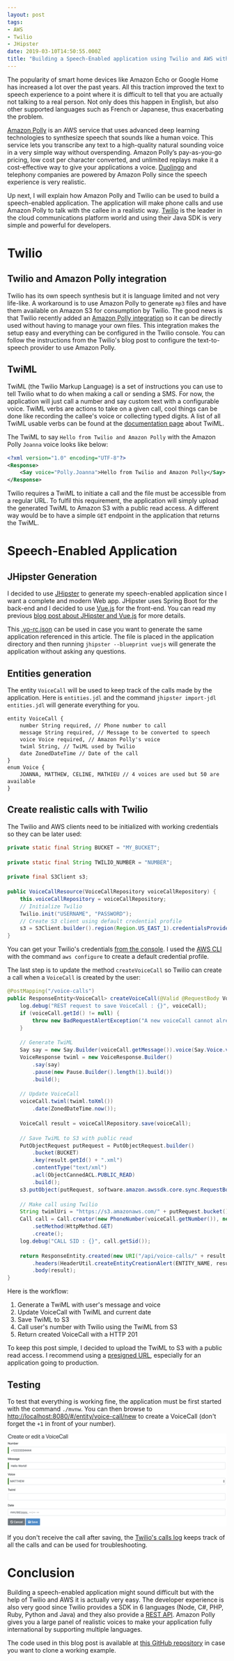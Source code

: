 ```yaml
---
layout: post
tags:
- AWS
- Twilio
- JHipster
date: 2019-03-10T14:50:55.000Z
title: "Building a Speech-Enabled application using Twilio and AWS with JHipster"
---
```


The popularity of smart home devices like Amazon Echo or Google Home has increased a lot over the past years. All this traction improved the text to speech experience to a point where it is difficult to tell that you are actually not talking to a real person. Not only does this happen in English, but also other supported languages such as French or Japanese, thus exacerbating the problem.

[Amazon Polly](https://aws.amazon.com/polly/) is an AWS service that uses advanced deep learning technologies to synthesize speech that sounds like a human voice. This service lets you transcribe any text to a high-quality natural sounding voice in a very simple way without overspending. Amazon Polly’s pay-as-you-go pricing, low cost per character converted, and unlimited replays make it a cost-effective way to give your applications a voice. [Duolingo](https://aws.amazon.com/blogs/machine-learning/powering-language-learning-on-duolingo-with-amazon-polly/) and telephony companies are powered by Amazon Polly since the speech experience is very realistic.

Up next, I will explain how Amazon Polly and Twilio can be used to build a speech-enabled application. The application will make phone calls and use Amazon Polly to talk with the callee in a realistic way. [Twilio](https://www.twilio.com/) is the leader in the cloud communications platform world and using their Java SDK is very simple and powerful for developers.

# Twilio

## Twilio and Amazon Polly integration

Twilio has its own speech synthesis but it is language limited and not very life-like. A workaround is to use Amazon Polly to generate `mp3` files and have them available on Amazon S3 for consumption by Twilio. The good news is that Twilio recently added an [Amazon Polly integration](https://www.twilio.com/blog/2018/08/introducing-50-additional-text-to-speech-voices-with-amazon-polly-integration.html) so it can be directly used without having to manage your own files. This integration makes the setup easy and everything can be configured in the Twilio console. You can follow the instructions from the Twilio's blog post to configure the text-to-speech provider to use Amazon Polly.

## TwiML

TwiML (the Twilio Markup Language) is a set of instructions you can use to tell Twilio what to do when making a call or sending a SMS. For now, the application will just call a number and say custom text with a configurable voice. TwiML verbs are actions to take on a given call, cool things can be done like recording the callee's voice or collecting typed digits. A list of all TwiML usable verbs can be found at the [documentation page](https://www.twilio.com/docs/voice/twiml) about TwiML.

The TwiML to say `Hello from Twilio and Amazon Polly` with the Amazon Polly `Joanna` voice looks like below:

```xml
<?xml version="1.0" encoding="UTF-8"?>
<Response>
    <Say voice="Polly.Joanna">Hello from Twilio and Amazon Polly</Say>
</Response>
```

Twilio requires a TwiML to initiate a call and the file must be accessible from a regular URL. To fulfil this requirement, the application will simply upload the generated TwiML to Amazon S3 with a public read access. A different way would be to have a simple `GET` endpoint in the application that returns the TwiML.

# Speech-Enabled Application

## JHipster Generation

I decided to use [JHipster](https://www.jhipster.tech/) to generate my speech-enabled application since I want a complete and modern Web app. JHipster uses Spring Boot for the back-end and I decided to use [Vue.js](https://vuejs.org/) for the front-end. You can read my previous [blog post about JHipster and Vue.js](https://theolebrun.com/2019/02/21/creating-a-modern-web-app-using-vuejs-and-spring-boot-with-jhipster.html) for more details. 

This [.yo-rc.json](https://raw.githubusercontent.com/Falydoor/jhipster-twilio-polly/master/.yo-rc.json) can be used in case you want to generate the same application referenced in this article. The file is placed in the application directory and then running `jhipster --blueprint vuejs` will generate the application without asking any questions.

## Entities generation

The entity `VoiceCall` will be used to keep track of the calls made by the application. Here is `entities.jdl` and the command `jhipster import-jdl entities.jdl` will generate everything for you.

```
entity VoiceCall {
	number String required, // Phone number to call
	message String required, // Message to be converted to speech
	voice Voice required, // Amazon Polly's voice
	twiml String, // TwiML used by Twilio
	date ZonedDateTime // Date of the call
}
enum Voice {
	JOANNA, MATTHEW, CELINE, MATHIEU // 4 voices are used but 50 are available
}
```

## Create realistic calls with Twilio

The Twilio and AWS clients need to be initialized with working credentials so they can be later used:

```java
private static final String BUCKET = "MY_BUCKET";

private static final String TWILIO_NUMBER = "NUMBER";

private final S3Client s3;

public VoiceCallResource(VoiceCallRepository voiceCallRepository) {
    this.voiceCallRepository = voiceCallRepository;
    // Initialize Twilio
    Twilio.init("USERNAME", "PASSWORD");
    // Create S3 client using default credential profile
    s3 = S3Client.builder().region(Region.US_EAST_1).credentialsProvider(ProfileCredentialsProvider.create()).build();
}
```

You can get your Twilio's credentials [from the console](https://www.twilio.com/console). I used the [AWS CLI](https://aws.amazon.com/cli/) with the command `aws configure` to create a default credential profile.

The last step is to update the method `createVoiceCall` so Twilio can create a call when a `VoiceCall` is created by the user:

```java
@PostMapping("/voice-calls")
public ResponseEntity<VoiceCall> createVoiceCall(@Valid @RequestBody VoiceCall voiceCall) throws URISyntaxException {
    log.debug("REST request to save VoiceCall : {}", voiceCall);
    if (voiceCall.getId() != null) {
        throw new BadRequestAlertException("A new voiceCall cannot already have an ID", ENTITY_NAME, "idexists");
    }

    // Generate TwiML
    Say say = new Say.Builder(voiceCall.getMessage()).voice(Say.Voice.valueOf("POLLY_" + voiceCall.getVoice().name())).build();
    VoiceResponse twiml = new VoiceResponse.Builder()
        .say(say)
        .pause(new Pause.Builder().length(1).build())
        .build();

    // Update VoiceCall
    voiceCall.twiml(twiml.toXml())
        .date(ZonedDateTime.now());

    VoiceCall result = voiceCallRepository.save(voiceCall);

    // Save TwiML to S3 with public read
    PutObjectRequest putRequest = PutObjectRequest.builder()
        .bucket(BUCKET)
        .key(result.getId() + ".xml")
        .contentType("text/xml")
        .acl(ObjectCannedACL.PUBLIC_READ)
        .build();
    s3.putObject(putRequest, software.amazon.awssdk.core.sync.RequestBody.fromString(result.getTwiml()));

    // Make call using Twilio
    String twimlUri = "https://s3.amazonaws.com/" + putRequest.bucket() + "/" + putRequest.key();
    Call call = Call.creator(new PhoneNumber(voiceCall.getNumber()), new PhoneNumber(TWILIO_NUMBER), new URI(twimlUri))
        .setMethod(HttpMethod.GET)
        .create();
    log.debug("CALL SID : {}", call.getSid());

    return ResponseEntity.created(new URI("/api/voice-calls/" + result.getId()))
        .headers(HeaderUtil.createEntityCreationAlert(ENTITY_NAME, result.getId().toString()))
        .body(result);
}
```

Here is the workflow:
1. Generate a TwiML with user's message and voice
2. Update VoiceCall with TwiML and current date
3. Save TwiML to S3
4. Call user's number with Twilio using the TwiML from S3
5. Return created VoiceCall with a HTTP 201

To keep this post simple, I decided to upload the TwiML to S3 with a public read access. I recommend using a [presigned URL](https://docs.aws.amazon.com/AmazonS3/latest/dev/ShareObjectPreSignedURL.html), especially for an application going to production.

## Testing

To test that everything is working fine, the application must be first started with the command `./mvnw`. You can then browse to [http://localhost:8080/#/entity/voice-call/new](http://localhost:8080/#/entity/voice-call/new) to create a VoiceCall (don't forget the `+1` in front of your number).

![](https://raw.githubusercontent.com/ippontech/blog-usa/master/images/2019/03/twilio.png)

If you don't receive the call after saving, the [Twilio's calls log](https://www.twilio.com/console/voice/calls/logs) keeps track of all the calls and can be used for troubleshooting.

# Conclusion

Building a speech-enabled application might sound difficult but with the help of Twilio and AWS it is actually very easy. The developer experience is also very good since Twilio provides a SDK in 6 languages (Node, C#, PHP, Ruby, Python and Java) and they also provide a [REST API](https://www.twilio.com/docs/usage/api). Amazon Polly gives you a large panel of realistic voices to make your application fully international by supporting multiple languages.

The code used in this blog post is available at [this GitHub repository](https://github.com/Falydoor/jhipster-twilio-polly) in case you want to clone a working example.

